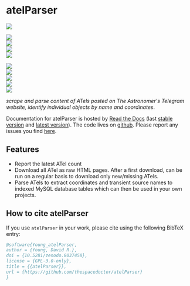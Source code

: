 # atelParser

[![](https://zenodo.org/badge/146584890.svg)](https://zenodo.org/badge/latestdoi/146584890) 


<!-- INFO BADGES -->  

[![](https://img.shields.io/pypi/pyversions/atelParser)](https://pypi.org/project/atelParser/)  
[![](https://img.shields.io/pypi/v/atelParser)](https://pypi.org/project/atelParser/)  
[![](https://img.shields.io/github/license/thespacedoctor/atelParser)](https://github.com/thespacedoctor/atelParser)  
[![](https://img.shields.io/pypi/dm/atelParser)](https://pypi.org/project/atelParser/)  

<!-- STATUS BADGES -->  

[![](http://157.245.42.153:8080/buildStatus/icon?job=atelParser%2Fmaster&subject=build%20master)](http://157.245.42.153:8080/blue/organizations/jenkins/atelParser/activity?branch=master)  
[![](http://157.245.42.153:8080/buildStatus/icon?job=atelParser%2Fdevelop&subject=build%20dev)](http://157.245.42.153:8080/blue/organizations/jenkins/atelParser/activity?branch=develop)  
[![](https://cdn.jsdelivr.net/gh/thespacedoctor/atelParser@master/coverage.svg)](https://raw.githack.com/thespacedoctor/atelParser/master/htmlcov/index.html)  
[![](https://readthedocs.org/projects/atelparser/badge/?version=master)](https://atelparser.readthedocs.io/en/master/)  
[![](https://img.shields.io/github/issues/thespacedoctor/atelParser/type:%20bug?label=bug%20issues)](https://github.com/thespacedoctor/atelParser/issues?q=is%3Aissue+is%3Aopen+label%3A%22type%3A+bug%22+)  

*scrape and parse content of ATels posted on The Astronomer's Telegram website, identify individual objects by name and coordinates*.

Documentation for atelParser is hosted by [Read the Docs](https://atelparser.readthedocs.io/en/master/) (last
[stable version](https://atelparser.readthedocs.io/en/development/) and [latest version](https://atelparser.readthedocs.io/en/master/)). The code lives on [github](https://github.com/thespacedoctor/atelParser). Please report any issues you find [here](https://github.com/thespacedoctor/atelParser/issues).

## Features

* Report the latest ATel count
* Download all ATel as raw HTML pages. After a first download, can be run on a regular basis to download only new/missing ATels.
* Parse ATels to extract coordinates and transient source names to indexed MySQL database tables which can then be used in your own projects.


## How to cite atelParser

If you use `atelParser` in your work, please cite using the following BibTeX entry: 

```bibtex
@software{Young_atelParser,
author = {Young, David R.},
doi = {10.5281/zenodo.8037458},
license = {GPL-3.0-only},
title = {{atelParser}},
url = {https://github.com/thespacedoctor/atelParser}
}
```

